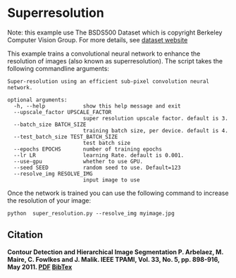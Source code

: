 <!--- Licensed to the Apache Software Foundation (ASF) under one -->
<!--- or more contributor license agreements.  See the NOTICE file -->
<!--- distributed with this work for additional information -->
<!--- regarding copyright ownership.  The ASF licenses this file -->
<!--- to you under the Apache License, Version 2.0 (the -->
<!--- "License"); you may not use this file except in compliance -->
<!--- with the License.  You may obtain a copy of the License at -->

<!---   http://www.apache.org/licenses/LICENSE-2.0 -->

<!--- Unless required by applicable law or agreed to in writing, -->
<!--- software distributed under the License is distributed on an -->
<!--- "AS IS" BASIS, WITHOUT WARRANTIES OR CONDITIONS OF ANY -->
<!--- KIND, either express or implied.  See the License for the -->
<!--- specific language governing permissions and limitations -->
<!--- under the License. -->

# Superresolution

Note: this example use The BSDS500 Dataset which is copyright Berkeley Computer Vision Group.
For more details, see [dataset website](https://www2.eecs.berkeley.edu/Research/Projects/CS/vision/grouping/resources.html#bsds500)

This example trains a convolutional neural network to enhance the resolution of images (also known as superresolution). 
The script takes the following commandline arguments:

```
Super-resolution using an efficient sub-pixel convolution neural network.

optional arguments:
  -h, --help            show this help message and exit
  --upscale_factor UPSCALE_FACTOR
                        super resolution upscale factor. default is 3.
  --batch_size BATCH_SIZE
                        training batch size, per device. default is 4.
  --test_batch_size TEST_BATCH_SIZE
                        test batch size
  --epochs EPOCHS       number of training epochs
  --lr LR               learning Rate. default is 0.001.
  --use-gpu             whether to use GPU.
  --seed SEED           random seed to use. Default=123
  --resolve_img RESOLVE_IMG
                        input image to use
```

Once the network is trained you can use the following command to increase the resolution of your image:
```
python  super_resolution.py --resolve_img myimage.jpg
```

## Citation
<b>Contour Detection and Hierarchical Image Segmentation
P. Arbelaez, M. Maire, C. Fowlkes and J. Malik.
IEEE TPAMI, Vol. 33, No. 5, pp. 898-916, May 2011.
[PDF](http://web.archive.org/web/20160306133802/http://www.eecs.berkeley.edu/Research/Projects/CS/vision/grouping/papers/amfm_pami2010.pdf)
[BibTex](http://web.archive.org/web/20160306133802/http://www.eecs.berkeley.edu/Research/Projects/CS/vision/grouping/papers/amfm_pami2011.bib)
</b>